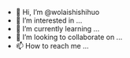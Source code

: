 - 👋 Hi, I’m @wolaishishihuo
- 👀 I’m interested in ...
- 🌱 I’m currently learning ...
- 💞️ I’m looking to collaborate on ...
- 📫 How to reach me ...

<!---
wolaishishihuo/wolaishishihuo is a ✨ special ✨ repository because its `README.md` (this file) appears on your GitHub profile.
You can click the Preview link to take a look at your changes.
--->
